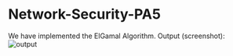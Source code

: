 # Network-Security-PA5

We have implemented the ElGamal Algorithm. 
Output (screenshot):
![output](https://user-images.githubusercontent.com/44468153/166117384-0bb2a311-4165-4a1b-857a-59f2ee7dc9bd.png)
